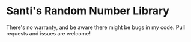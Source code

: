 # Santi's Random Number Library

There's no warranty, and be aware there might be bugs in my code. Pull requests and issues are welcome!